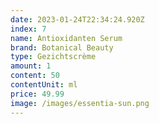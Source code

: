 ```yaml
---
date: 2023-01-24T22:34:24.920Z
index: 7
name: Antioxidanten Serum
brand: Botanical Beauty
type: Gezichtscrème
amount: 1
content: 50
contentUnit: ml
price: 49.99
image: /images/essentia-sun.png
---
```

